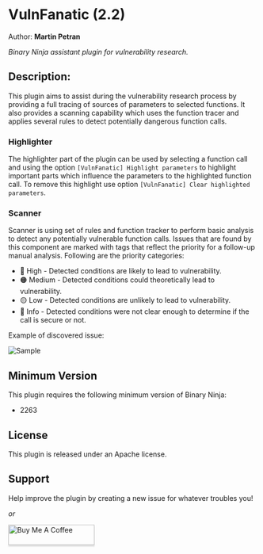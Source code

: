# VulnFanatic (2.2)

Author: **Martin Petran**

_Binary Ninja assistant plugin for vulnerability research._

## Description:
This plugin aims to assist during the vulnerability research process by providing a full tracing of sources of parameters to selected functions. It also provides a scanning capability which uses the function tracer and applies several rules to detect potentially dangerous function calls. 

### Highlighter

The highlighter part of the plugin can be used by selecting a function call and using the option `[VulnFanatic] Highlight parameters` to highlight important parts which influence the parameters to the highlighted function call. To remove this highlight use option `[VulnFanatic] Clear highlighted parameters`.

### Scanner 

Scanner is using set of rules and function tracker to perform basic analysis to detect any potentially vulnerable function calls. Issues that are found by this component are marked with tags that reflect the priority for a follow-up manual analysis. Following are the priority categories:

* 🔴 High - Detected conditions are likely to lead to vulnerability.
* 🟠 Medium - Detected conditions could theoretically lead to vulnerability.
* 🟡 Low - Detected conditions are unlikely to lead to vulnerability.
* 🔵 Info - Detected conditions were not clear enough to determine if the call is secure or not.

Example of discovered issue:

![Sample](https://github.com/Martyx00/VulnFanatic/blob/master/static/sample.png?raw=true "Sample")


## Minimum Version

This plugin requires the following minimum version of Binary Ninja:

 * 2263

## License

This plugin is released under an Apache license.

## Support

Help improve the plugin by creating a new issue for whatever troubles you!

*or*


<a href="https://www.buymeacoffee.com/VulnFanatic" target="_blank"><img src="https://www.buymeacoffee.com/assets/img/custom_images/orange_img.png" alt="Buy Me A Coffee" style="height: 41px !important;width: 174px !important;box-shadow: 0px 3px 2px 0px rgba(190, 190, 190, 0.5) !important;-webkit-box-shadow: 0px 3px 2px 0px rgba(190, 190, 190, 0.5) !important;" ></a>
